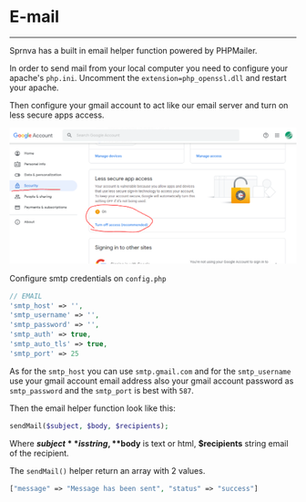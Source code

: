 # E-mail
---
Sprnva has a built in email helper function powered by PHPMailer.

In order to send mail from your local computer you need to configure your apache's `php.ini`. Uncomment the `extension=php_openssl.dll` and restart your apache.

Then configure your gmail account to act like our email server and turn on less secure apps access.

![alt text](public/storage/images/gmail_config.png)

Configure smtp credentials on `config.php`
```php
// EMAIL
'smtp_host' => '',
'smtp_username' => '',
'smtp_password' => '',
'smtp_auth' => true,
'smtp_auto_tls' => true,
'smtp_port' => 25
```

As for the `smtp_host` you can use `smtp.gmail.com` and for the `smtp_username` use your gmail account email address also your gmail account password as `smtp_password` and the `smtp_port` is best with `587`.

Then the email helper function look like this:
```php
sendMail($subject, $body, $recipients);
```

Where **$subject** is string, **$body** is text or html, **$recipients** string email of the recipient.

The `sendMail()` helper return an array with 2 values.
```php
["message" => "Message has been sent", "status" => "success"]
```